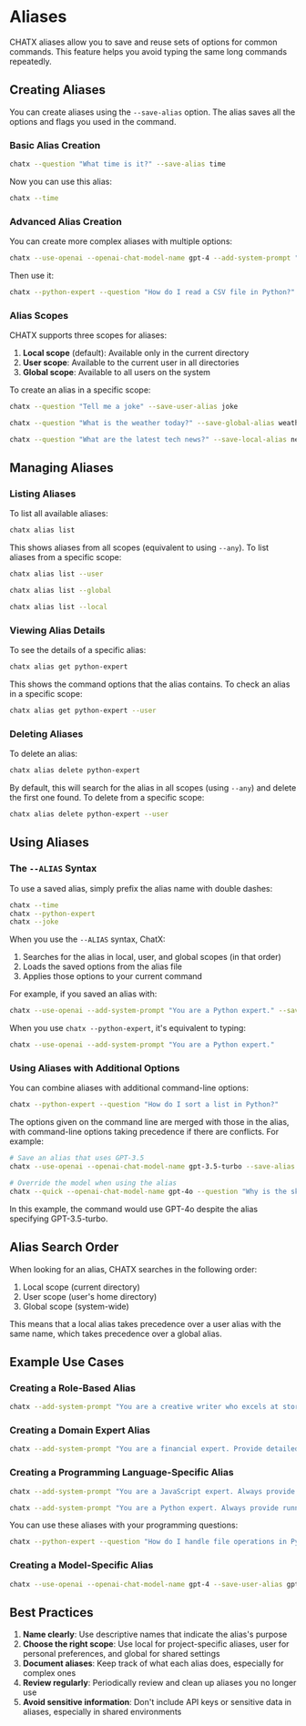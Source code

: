 # Aliases

CHATX aliases allow you to save and reuse sets of options for common commands. This feature helps you avoid typing the same long commands repeatedly.

## Creating Aliases

You can create aliases using the `--save-alias` option. The alias saves all the options and flags you used in the command.

### Basic Alias Creation

```bash title="Create a simple alias"
chatx --question "What time is it?" --save-alias time
```

Now you can use this alias:

```bash title="Use the alias"
chatx --time
```

### Advanced Alias Creation

You can create more complex aliases with multiple options:

```bash title="Create an advanced alias"
chatx --use-openai --openai-chat-model-name gpt-4 --add-system-prompt "You are a Python expert. Always provide code examples." --save-alias python-expert
```

Then use it:

```bash title="Use the advanced alias"
chatx --python-expert --question "How do I read a CSV file in Python?"
```

### Alias Scopes

CHATX supports three scopes for aliases:

1. **Local scope** (default): Available only in the current directory
2. **User scope**: Available to the current user in all directories
3. **Global scope**: Available to all users on the system

To create an alias in a specific scope:

```bash title="Create a user-level alias"
chatx --question "Tell me a joke" --save-user-alias joke
```

```bash title="Create a global alias"
chatx --question "What is the weather today?" --save-global-alias weather
```

```bash title="Create a local alias (explicit)"
chatx --question "What are the latest tech news?" --save-local-alias news
```

## Managing Aliases

### Listing Aliases

To list all available aliases:

```bash title="List all aliases"
chatx alias list
```

This shows aliases from all scopes (equivalent to using `--any`). To list aliases from a specific scope:

```bash title="List user-level aliases"
chatx alias list --user
```

```bash title="List global aliases"
chatx alias list --global
```

```bash title="List local aliases"
chatx alias list --local
```

### Viewing Alias Details

To see the details of a specific alias:

```bash title="View alias details"
chatx alias get python-expert
```

This shows the command options that the alias contains. To check an alias in a specific scope:

```bash title="View user-level alias"
chatx alias get python-expert --user
```

### Deleting Aliases

To delete an alias:

```bash title="Delete an alias"
chatx alias delete python-expert
```

By default, this will search for the alias in all scopes (using `--any`) and delete the first one found. To delete from a specific scope:

```bash title="Delete user-level alias"
chatx alias delete python-expert --user
```

## Using Aliases

### The `--ALIAS` Syntax

To use a saved alias, simply prefix the alias name with double dashes:

```bash title="Using an alias"
chatx --time
chatx --python-expert
chatx --joke
```

When you use the `--ALIAS` syntax, ChatX:

1. Searches for the alias in local, user, and global scopes (in that order)
2. Loads the saved options from the alias file
3. Applies those options to your current command

For example, if you saved an alias with:

```bash
chatx --use-openai --add-system-prompt "You are a Python expert." --save-alias python-expert
```

When you use `chatx --python-expert`, it's equivalent to typing:

```bash
chatx --use-openai --add-system-prompt "You are a Python expert."
```

### Using Aliases with Additional Options

You can combine aliases with additional command-line options:

```bash title="Combine alias with options"
chatx --python-expert --question "How do I sort a list in Python?"
```

The options given on the command line are merged with those in the alias, with command-line options taking precedence if there are conflicts. For example:

```bash
# Save an alias that uses GPT-3.5
chatx --use-openai --openai-chat-model-name gpt-3.5-turbo --save-alias quick

# Override the model when using the alias
chatx --quick --openai-chat-model-name gpt-4o --question "Why is the sky blue?"
```

In this example, the command would use GPT-4o despite the alias specifying GPT-3.5-turbo.

## Alias Search Order

When looking for an alias, CHATX searches in the following order:

1. Local scope (current directory)
2. User scope (user's home directory)
3. Global scope (system-wide)

This means that a local alias takes precedence over a user alias with the same name, which takes precedence over a global alias.

## Example Use Cases

### Creating a Role-Based Alias

```bash title="Create a role-based alias"
chatx --add-system-prompt "You are a creative writer who excels at storytelling. Create vivid descriptions and engaging narratives." --save-user-alias writer
```

### Creating a Domain Expert Alias

```bash title="Create a domain expert alias"
chatx --add-system-prompt "You are a financial expert. Provide detailed, accurate information about investments, markets, and financial planning." --save-user-alias finance
```

### Creating a Programming Language-Specific Alias

```bash title="Create a language-specific alias"
chatx --add-system-prompt "You are a JavaScript expert. Always provide code examples using modern ES6+ syntax and explain best practices." --save-user-alias javascript
```

```bash title="Create a Python expert alias"
chatx --add-system-prompt "You are a Python expert. Always provide runnable code examples following PEP 8 style guidelines, explain key concepts clearly, and suggest best practices." --save-user-alias python-expert
```

You can use these aliases with your programming questions:

```bash
chatx --python-expert --question "How do I handle file operations in Python?"
```

### Creating a Model-Specific Alias

```bash title="Create a model-specific alias"
chatx --use-openai --openai-chat-model-name gpt-4 --save-user-alias gpt4
```

## Best Practices

1. **Name clearly**: Use descriptive names that indicate the alias's purpose
2. **Choose the right scope**: Use local for project-specific aliases, user for personal preferences, and global for shared settings
3. **Document aliases**: Keep track of what each alias does, especially for complex ones
4. **Review regularly**: Periodically review and clean up aliases you no longer use
5. **Avoid sensitive information**: Don't include API keys or sensitive data in aliases, especially in shared environments